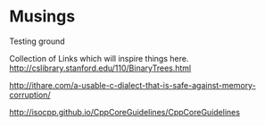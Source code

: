 # Musings
Testing ground

Collection of Links which will inspire things here.
http://cslibrary.stanford.edu/110/BinaryTrees.html

http://ithare.com/a-usable-c-dialect-that-is-safe-against-memory-corruption/

http://isocpp.github.io/CppCoreGuidelines/CppCoreGuidelines
